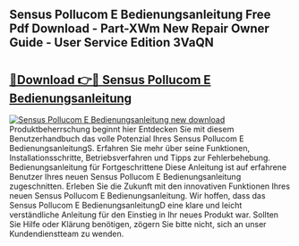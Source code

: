 ## Sensus Pollucom E Bedienungsanleitung Free Pdf Download - Part-XWm New Repair Owner Guide - User Service Edition 3VaQN

# <h2><a href="http://df157k.blite.top/?on=Sensus+Pollucom+E+Bedienungsanleitung">🔗Download 👉🔴 Sensus Pollucom E Bedienungsanleitung</a></h2>

[![Sensus Pollucom E Bedienungsanleitung new download](https://i.imgur.com/lujVjoI.png)](http://df157k.blite.top/?on=Sensus+Pollucom+E+Bedienungsanleitung)
Produktbeherrschung beginnt hier Entdecken Sie mit diesem Benutzerhandbuch das volle Potenzial Ihres Sensus Pollucom E BedienungsanleitungS. Erfahren Sie mehr über seine Funktionen, Installationsschritte, Betriebsverfahren und Tipps zur Fehlerbehebung. Bedienungsanleitung für Fortgeschrittene Diese Anleitung ist auf erfahrene Benutzer Ihres neuen Sensus Pollucom E Bedienungsanleitung zugeschnitten. Erleben Sie die Zukunft mit den innovativen Funktionen Ihres neuen Sensus Pollucom E Bedienungsanleitung. Wir hoffen, dass das Sensus Pollucom E BedienungsanleitungD eine klare und leicht verständliche Anleitung für den Einstieg in Ihr neues Produkt war. Sollten Sie Hilfe oder Klärung benötigen, zögern Sie bitte nicht, sich an unser Kundendienstteam zu wenden.
